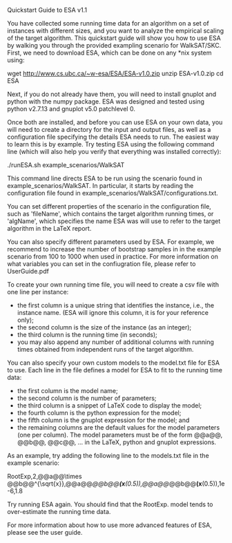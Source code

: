 Quickstart Guide to ESA v1.1

You have collected some running time data for an algorithm on a set of instances with different sizes, and you want to analyze the empirical scaling of the target algorithm. This quickstart guide will show you how to use ESA by walking you through the provided exampling scenario for WalkSAT/SKC. First, we need to download ESA, which can be done on any *nix system using:

wget http://www.cs.ubc.ca/~w-esa/ESA/ESA-v1.0.zip
unzip ESA-v1.0.zip
cd ESA

Next, if you do not already have them, you will need to install gnuplot and python with the numpy package. ESA was designed and tested using python v2.7.13 and gnuplot v5.0 patchlevel 0.

Once both are installed, and before you can use ESA on your own data, you will need to create a directory for the input and output files, as well as a configuration file specifying the details ESA needs to run. The easiest way to learn this is by example. Try testing ESA using the following command line (which will also help you verify that everything was installed correctly):

./runESA.sh example_scenarios/WalkSAT

This command line directs ESA to be run using the scenario found in example_scenarios/WalkSAT. In particular, it starts by reading the configuration file found in example_scenarios/WalkSAT/configurations.txt.

You can set different properties of the scenario in the configuration file, such as 'fileName', which contains the target algorithm running times, or 'algName', which specifies the name ESA was will use to refer to the target algorithm in the LaTeX report. 

You can also specify different parameters used by ESA. For example, we recommend to increase the number of bootstrap samples in in the example scenario from 100 to 1000 when used in practice. For more information on what variables you can set in the confiugration file, please refer to UserGuide.pdf

To create your own running time file, you will need to create a csv file with one line per instance:
 - the first column is a unique string that identifies the instance, i.e., 
   the instance name. (ESA will ignore this column, it is for your reference
   only);
 - the second column is the size of the instance (as an integer); 
 - the third column is the running time (in seconds);
 - you may also append any number of additional columns with running times 
   obtained from independent runs of the target algorithm. 
 
You can also specify your own custom models to the model.txt file for ESA to
use. Each line in the file defines a model for ESA to fit to the running 
time data:
 - the first column is the model name; 
 - the second column is the number of parameters;
 - the third column is a snippet of LaTeX code to display the model;
 - the fourth column is the python expression for the model;
 - the fifth column is the gnuplot expression for the model; and 
 - the remaining columns are the default values for the model parameters 
   (one per column).
The model parameters must be of the form @@a@@, @@b@@, @@c@@, ... in the LaTeX, python and gnuplot expressions. 

As an example, try adding the following line to the models.txt file in the example scenario:

RootExp,2,@@a@@\times @@b@@^{\sqrt{x}},@@a@@*@@b@@**(x**(0.5)),@@a@@*@@b@@**(x**(0.5)),1e-6,1.8

Try running ESA again. You should find that the RootExp. model tends to over-estimate the running time data. 

For more information about how to use more advanced features of ESA, please see the user guide. 
